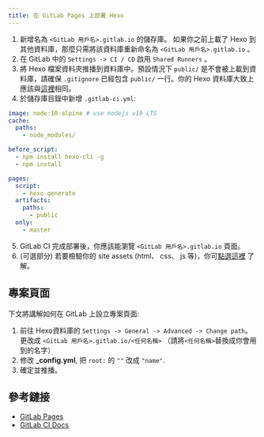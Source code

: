 ```yaml
---
title: 在 GitLab Pages 上部署 Hexo
---
```


1. 新增名為 `<GitLab 用戶名>.gitlab.io` 的儲存庫。 如果你之前上載了 Hexo 到其他資料庫，那麼只需將該資料庫重新命名為 `<GitLab 用戶名>.gitlab.io` 。
2. 在 GitLab 中的 `Settings -> CI / CD` 啟用 `Shared Runners` 。
3. 將 Hexo 檔案資料夾推播到資料庫中。預設情況下 `public/` 是不會被上載到資料庫，請確保 `.gitignore` 已經包含 `public/` 一行。你的 Hexo 資料庫大致上應該與[這裡](https://gitlab.com/pages/hexo)相同。
4. 於儲存庫目錄中新增 `.gitlab-ci.yml`:

``` yml
image: node:10-alpine # use nodejs v10 LTS
cache:
  paths:
    - node_modules/

before_script:
  - npm install hexo-cli -g
  - npm install

pages:
  script:
    - hexo generate
  artifacts:
    paths:
      - public
  only:
    - master
```

5. GitLab CI 完成部署後，你應該能瀏覽 `<GitLab 用戶名>.gitlab.io` 頁面。
6. (可選部分) 若要檢驗你的 site assets (html、 css、 js 等)，你可[點選這裡](https://docs.gitlab.com/ee/user/project/pipelines/job_artifacts.html) 了解。

## 專案頁面

下文將講解如何在 GitLab 上設立專案頁面:

1. 前往 Hexo資料庫的 `Settings -> General -> Advanced -> Change path`。 更改成 `<GitLab 用戶名>.gitlab.io/<任何名稱>` （請將`<任何名稱>`替換成你會用到的名字）
2. 修改 **_config.yml**, 把 `root:` 的 `""` 改成 `"name"`.
3. 確定並推播。

## 參考鏈接

- [GitLab Pages](https://docs.gitlab.com/ee/user/project/pages/index.html)
- [GitLab CI Docs](https://docs.gitlab.com/ee/ci/README.html)

